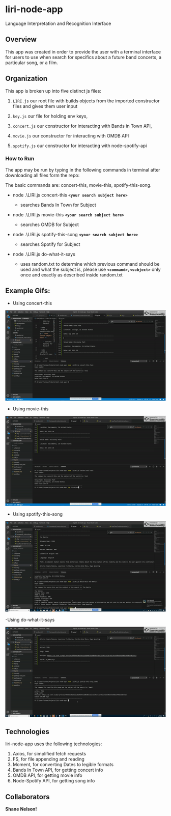 # liri-node-app
Language Interpretation and Recognition Interface

## Overview
This app was created in order to provide the user with a terminal interface for users to use when search for specifics about a future band concerts, a particular song, or a film.

## Organization
This app is broken up into five distinct js files: 
1. `LIRI.js` our root file with builds objects from the imported constructor files and gives them user input 

2. `key.js` our file for holding env keys, 

3. `concert.js` our constructor for interacting with Bands in Town API, 

4. `movie.js` our constructor for interacting with OMDB API

5. `spotify.js` our constructor for interacting with node-spotify-api

### How to Run
The app may be run by typing in the following commands in terminal after downloading all files form the repo:

The basic commands are: concert-this, movie-this, spotify-this-song. 


- node .\LIRI.js concert-this **`<your search subject here>`**
    - searches Bands In Town for Subject

- node .\LIRI.js movie-this **`<your search subject here>`**

    - searches OMDB for Subject

- node .\LIRI.js spotify-this-song **`<your search subject here>`**

    - searches Spotify for Subject

- node .\LIRI.js do-what-it-says

    - uses random.txt to determine which previous command should be used and  what the subject is, please use **`<command>,<subject>`** only once and exactly as described inside random.txt

## Example Gifs:
- Using concert-this

![Liri Node App Example 1](demo/demo1.gif)

- Using movie-this

![Liri Node App Example 2](demo/demo2.gif)

- Using spotify-this-song

![Liri Node App Example 3](demo/demo3.gif)

-Using do-what-it-says

![Liri Node App Example 4](demo/demo4.gif)


## Technologies
liri-node-app uses the following technologies:
1. Axios, for simplified fetch requests
2. FS, for file appending and reading
3. Moment, for converting Dates to legible formats
4. Bands In Town API, for getting concert info
5. OMDB API, for getting movie info
6. Node-Spotify API, for getting song info


## Collaborators

**Shane Nelson!**